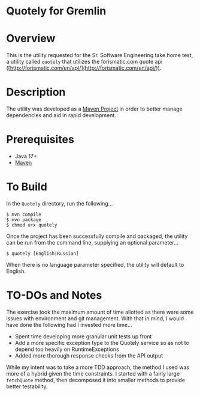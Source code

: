 # Quotely for Gremlin

# Overview
This is the utility requested for the Sr. Software Engineering take home test,
a utility called `quotely` that utilizes the forismatic.com quote api
([http://forismatic.com/en/api/](http://forismatic.com/en/api/)).

# Description
The utility was developed as a [Maven Project](maven.org) in order to better
manage dependencies and aid in rapid development.

# Prerequisites
* Java 17+
* [Maven](maven.org)

# To Build
In the `Quotely` directory, run the following...

```shell
$ mvn compile
$ mvn package
$ chmod u+x quotely
```

Once the project has been successfully compile and packaged, the utility can be
run from the command line, supplying an optional parameter...

```shell
$ quotely [English|Russian]
```

When there is no language parameter specified, the utility will default to English.

# TO-DOs and Notes
The exercise took the maximum amount of time allotted as there were some issues
with environment and git management. With that in mind, I would have done the following
had I invested more time...

* Spent time developing more granular unit tests up front
* Add a more specific exception type to the Quotely service so as not to depend
too heavily on RuntimeExceptions
* Added more thorough response checks from the API output

While my intent was to take a more TDD approach, the method I used was more of
a hybrid given the time constraints. I started with a fairly large `fetchQuote`
method, then decomposed it into smaller methods to provide better testability.
